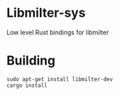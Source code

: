 # Libmilter-sys

Low level Rust bindings for libmilter

# Building

```
sudo apt-get install libmilter-dev
cargo install
```